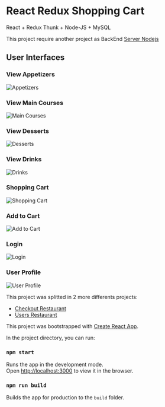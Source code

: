 # React Redux Shopping Cart

React + Redux Thunk + Node-JS + MySQL

This project require another project as BackEnd [Server Nodejs](https://github.com/LeoCR/server-restaurant-client)

## User Interfaces

### View Appetizers

<img src="screenshots/appetizers.png" alt="Appetizers"/>

### View Main Courses

<img src="screenshots/main_courses.png" alt="Main Courses"/>

### View Desserts

<img src="screenshots/desserts.png" alt="Desserts"/>

### View Drinks

<img src="screenshots/drinks.png" alt="Drinks"/>

### Shopping Cart

<img src="screenshots/shopping_cart.png" alt="Shopping Cart"/>

### Add to Cart

<img src="screenshots/add_to_cart.png" alt="Add to Cart"/>

### Login

<img src="screenshots/login.png" alt="Login"/>

### User Profile

<img src="screenshots/user_profile.png" alt="User Profile"/>

This project was splitted in 2 more differents projects:

<ul>
    <li><a href="https://github.com/LeoCR/react-redux-checkout-restaurant" target="_new">Checkout Restaurant</a></li>
    <li><a href="https://github.com/LeoCR/react-redux-users-restaurant" target="_new">Users Restaurant</a></li>
</ul>

This project was bootstrapped with [Create React App](https://github.com/facebook/create-react-app).

In the project directory, you can run:

### `npm start`

Runs the app in the development mode.<br>
Open [http://localhost:3000](http://localhost:3000) to view it in the browser.


### `npm run build`

Builds the app for production to the `build` folder.
